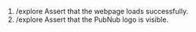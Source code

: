 1. /explore Assert that the webpage loads successfully.
2. /explore Assert that the PubNub logo is visible.